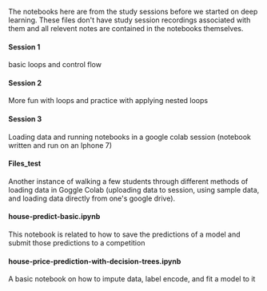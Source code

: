 The notebooks here are from the study sessions before we started on deep learning. These files don't have study session recordings associated with them and all relevent notes are contained in the notebooks themselves.

#### Session 1
basic loops and control flow

#### Session 2
More fun with loops and practice with applying nested loops

#### Session 3
Loading data and running notebooks in a google colab session (notebook written and run on an Iphone 7)

#### Files_test
Another instance of walking a few students through different methods of loading data in Goggle Colab (uploading data to session, using sample data, and loading data directly from one's google drive).

#### house-predict-basic.ipynb
This notebook is related to how to save the predictions of a model and submit those predictions to a competition

#### house-price-prediction-with-decision-trees.ipynb 
A basic notebook on how to impute data, label encode, and fit a model to it
